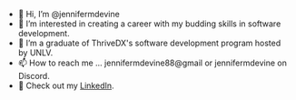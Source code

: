- 👋 Hi, I’m @jennifermdevine
- 👀 I’m interested in creating a career with my budding skills in software development.
- 🌱 I’m a graduate of ThriveDX's software development program hosted by UNLV.
- 📫 How to reach me ... jennifermdevine88@gmail or jennifermdevine on Discord.
- 📄 Check out my <a href="https://www.linkedin.com/in/jennifermichelledevine/" target="_blank">LinkedIn</a>.

<!---
jennifermdevine/jennifermdevine is a ✨ special ✨ repository because its `README.md` (this file) appears on your GitHub profile.
You can click the Preview link to take a look at your changes.
--->
